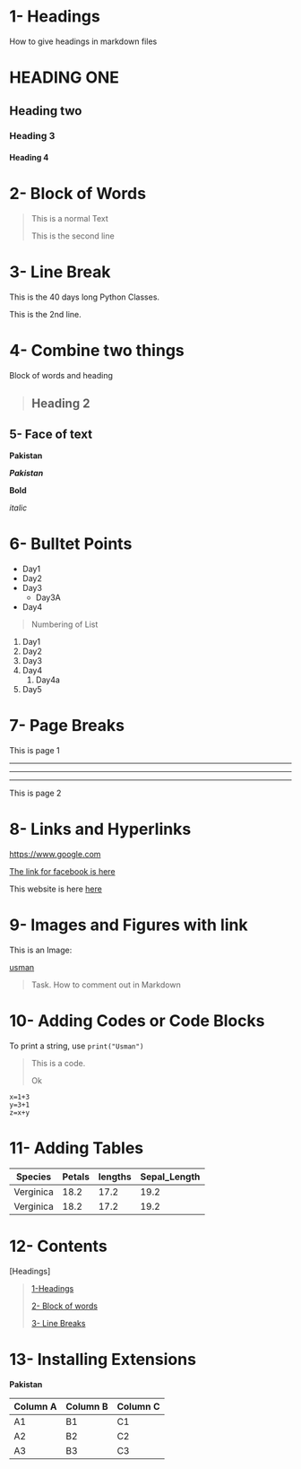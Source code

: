 # 1- Headings
How to give headings in markdown files

# HEADING ONE
## Heading two
### Heading 3
#### Heading 4

# 2- Block of Words

>This is a normal Text
>
>This is the second line

# 3- Line Break

This is the 40 days long Python Classes\.

This is the 2nd line. 

# 4- Combine two things
Block of words and heading

> ## Heading 2

## 5- Face of text

**Pakistan**

***Pakistan***

__Bold__

_italic_

# 6- Bulltet Points

- Day1
- Day2
- Day3
    - Day3A
- Day4
> Numbering of List

1. Day1
2. Day2
3. Day3
1. Day4
    1. Day4a
1. Day5

# 7- Page Breaks

This is page 1

---
___
***

This is page 2

# 8- Links and Hyperlinks

<https://www.google.com>

[The link for facebook is here](www.facebook.com
)

[codanics]: https://facebook.com

 
This website is here [here][codanics]

# 9- Images and Figures with link

This is an Image:

[usman](usman.png)

> Task. How to comment out in Markdown

# 10- Adding Codes or Code Blocks
 To print a string, use `print("Usman")`

>This is a code.
>
>Ok
 ```
 x=1+3
 y=3+1
 z=x+y
```
# 11- Adding Tables

| Species | Petals | lengths | Sepal_Length|
| :-------: | -------| --------| ------------|
|Verginica| 18.2| 17.2| 19.2|
|Verginica| 18.2| 17.2| 19.2|




# 12- Contents

[Headings]

>[1-Headings](#1--headings)
>
>[2- Block of words](#2--block-of-words)
>
>[3- Line Breaks](#3--line-break)

# 13- Installing Extensions
  
**Pakistan**

Column A | Column B | Column C
---------|----------|---------
 A1 | B1 | C1
 A2 | B2 | C2
 A3 | B3 | C3




